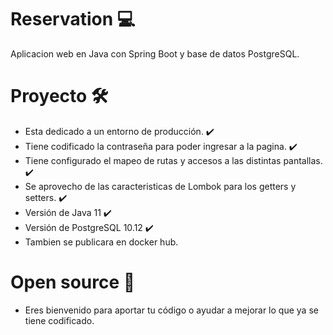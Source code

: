 # Reservation 💻
Aplicacion web en Java con Spring Boot y base de datos PostgreSQL.

# Proyecto 🛠️
* Esta dedicado a un entorno de producción. ✔️
* Tiene codificado la contraseña para poder ingresar a la pagina. ✔️
* Tiene configurado el mapeo de rutas y accesos a las distintas pantallas. ✔️
* Se aprovecho de las caracteristicas de Lombok para los getters y setters. ✔️
* Versión de Java 11 ✔️
* Versión de PostgreSQL 10.12 ✔️
* Tambien se publicara en docker hub. 

# Open source 💚
* Eres bienvenido para aportar tu código o ayudar a mejorar lo que ya se tiene codificado. 
